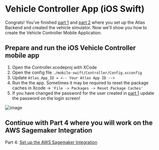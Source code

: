 
# Vehicle Controller App (iOS Swift)

Congrats! You've finished [part 1](https://github.com/mongodb-industry-solutions/Digital-Twins-With-AWS/tree/main/atlas-backend) and [part 2](https://github.com/mongodb-industry-solutions/Digital-Twins-With-AWS/tree/main/device-ts) where you set up the Atlas Backend and created the vehicle simulator. Now we'll show you how to create the Vehicle Controller Mobile Application. 

## Prepare and run the iOS Vehicle Controller mobile app

1. Open the Controller.xcodeproj with XCode
2. Open the config file  ```./mobile-swift/Controller/Config.xcconfig```
3. Update ```Atlas_App_ID = <-- Your Atlas App ID -->```
4. Run the the app. Sometimes it may be required to reset the package caches in Xcode -> ```'File -> Packages -> Reset Package Caches'```
5. If you have changed the password for the user created in [part 1](https://github.com/mongodb-industry-solutions/Digital-Twins-With-AWS/tree/main/atlas-backend) update the password on the login screen!

![image](https://github.com/mongodb-industry-solutions/Digital-Twins-With-AWS/blob/main/media/Mobileapp.png)

## Continue with Part 4 where you will work on the AWS Sagemaker Integration
Part 4: [Set up the AWS Sagemaker Integration](https://github.com/mongodb-industry-solutions/Digital-Twins-With-AWS/tree/main/aws-sagemaker)

